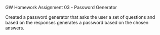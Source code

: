 GW Homework Assignment 03 - Password Generator

Created a password generator that asks the user a set of questions and based on the responses generates a password based on the chosen answers. 





